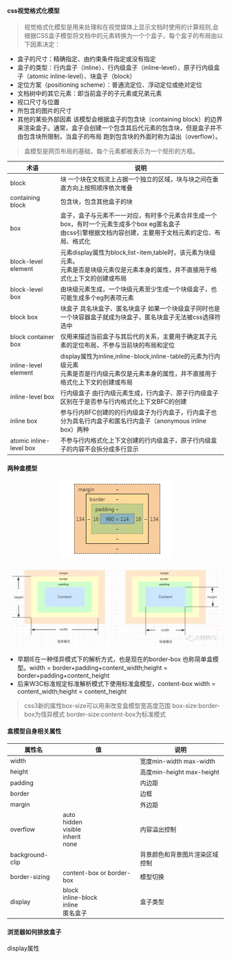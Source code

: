 #### css视觉格式化模型
> 视觉格式化模型是用来处理和在视觉媒体上显示文档时使用的计算规则,会根据CSS盒子模型将文档中的元素转换为一个个盒子，每个盒子的布局由以下因素决定：

- 盒子的尺寸：精确指定、由约束条件指定或没有指定
- 盒子的类型：行内盒子（inline）、行内级盒子（inline-level）、原子行内级盒子（atomic inline-level）、块盒子（block）
- 定位方案（positioning scheme）：普通流定位、浮动定位或绝对定位
- 文档树中的其它元素：即当前盒子的子元素或兄弟元素
- 视口尺寸与位置
- 所包含的图片的尺寸
- 其他的某些外部因素
该模型会根据盒子的包含块（containing block）的边界来渲染盒子。通常，盒子会创建一个包含其后代元素的包含块，但是盒子并不由包含块所限制，当盒子的布局
跑到包含块的外面时称为溢出（overflow）。
> 盒模型是网页布局的基础，每个元素都被表示为一个矩形的方框。

术语|说明
-|-
block|块 一个块在文档流上占据一个独立的区域，块与块之间在垂直方向上按照顺序依次堆叠
containing block|包含块，包含其他盒子的块
box|盒子，盒子与元素不一一对应，有时多个元素合并生成一个box，有时一个元素生成多个box eg匿名盒子</br>由css引擎根据文档内容创建，主要用于文档元素的定位、布局、格式化
block-level element|元素display属性为block,list-item,table时，该元素为块级元素。</br>元素是否是块级元素仅是元素本身的属性，并不直接用于格式化上下文的创建或布局
block-level box|由块级元素生成，一个块级元素至少生成一个块级盒子，也可能生成多个eg列表项元素
block box|块盒子 具名块盒子、匿名块盒子 如果一个块级盒子同时也是一个块容器盒子就成为块盒子，匿名块盒子无法被css选择符选中
block container box|仅用来描述当前盒子与其后代的关系，主要用于确定其子元素的定位布局，不参与当前块的布局和定位
inline-level element|display属性为inline,inline-block,inline-table的元素为行内级元素</br>元素是否是行内级元素仅是元素本身的属性，并不直接用于格式化上下文的创建或布局
inline-level box|行内级盒子 由行内级元素生成，行内盒子、原子行内级盒子区别在于是否参与行内格式化上下文BFC的创建
inline box|参与行内BFC创建的的行内级盒子为行内盒子，行内盒子也分为具名行内盒子和匿名行内盒子（anonymous inline box）两种
atomic inline-level box|不参与行内格式化上下文创建的行内级盒子，原子行内级盒子的内容不会拆分成多行显示

#### 两种盒模型
<p align="center">
    <img src="../img/box.png" alt="盒模型">
</p>
<p align="center">
    <img src="../img/box-guaiyi.webp" alt="盒模型">
</p>

- 早期IE在一种怪异模式下的解析方式，也是现在的border-box 也称简单盒模型。width = border+padding+content_width;height = border+padding+content_height
- 后来W3C标准规定标准解析模式下使用标准盒模型，content-box width = content_width;height = content_height

> css3新的属性box-size可以用来改变盒模型宽高度范围 box-size:border-box为怪异模式 border-size:content-box为标准模式

#### 盒模型自身相关属性

属性名|值|说明
-|-|-
width||宽度min-width max-width
height||高度min-height max-height
padding||内边距
border||边框
margin||外边距
overflow|auto</br>hidden</br>visible</br>inherit</br>none|内容溢出控制
background-clip||背景颜色和背景图片渲染区域控制
border-sizing|content-box or border-box|模型切换
display|block</br>inline-block</br>inline</br>匿名盒子|盒子类型

#### 浏览器如何排放盒子

display属性
